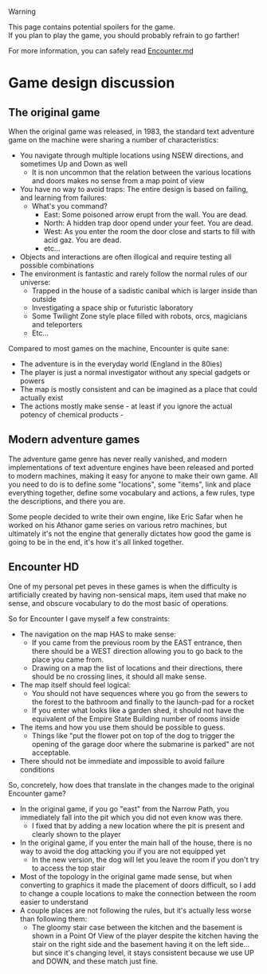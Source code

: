 > [!WARNING]  
> This page contains potential spoilers for the game.  
> If you plan to play the game, you should probably refrain to go farther!
>
> For more information, you can safely read [Encounter.md](../Encounter.md)

# Game design discussion

## The original game
When the original game was released, in 1983, the standard text adventure game on the machine were sharing a number of characteristics:
- You navigate through multiple locations using NSEW directions, and sometimes Up and Down as well
  - It is non uncommon that the relation between the various locations and doors makes no sense from a map point of view
- You have no way to avoid traps: The entire design is based on failing, and learning from failures:
  - What's you command? 
    - East: Some poisoned arrow erupt from the wall. You are dead.
    - North: A hidden trap door opend under your feet. You are dead.
    - West: As you enter the room the door close and starts to fill with acid gaz. You are dead.
    - etc...
- Objects and interactions are often illogical and require testing all possible combinations
- The environment is fantastic and rarely follow the normal rules of our universe:
  - Trapped in the house of a sadistic canibal which is larger inside than outside
  - Investigating a space ship or futuristic laboratory
  - Some Twilight Zone style place filled with robots, orcs, magicians and teleporters
  - Etc...

Compared to most games on the machine, Encounter is quite sane:
- The adventure is in the everyday world (England in the 80ies)
- The player is just a normal investigator without any special gadgets or powers
- The map is mostly consistent and can be imagined as a place that could actually exist
- The actions mostly make sense - at least if you ignore the actual potency of chemical products -

## Modern adventure games
The adventure game genre has never really vanished, and modern implementations of text adventure engines have been released and ported to modern machines, making it easy for anyone to make their own game. All you need to do is to define some "locations", some "items", link and place everything together, define some vocabulary and actions, a few rules, type the descriptions, and there you are.

Some people decided to write their own engine, like Eric Safar when he worked on his Athanor game series on various retro machines, but ultimately it's not the engine that generally dictates how good the game is going to be in the end, it's how it's all linked together.

## Encounter HD
One of my personal pet peves in these games is when the difficulty is artificially created by having non-sensical maps, item used that make no sense, and obscure vocabulary to do the most basic of operations.

So for Encounter I gave myself a few constraints:
- The navigation on the map HAS to make sense:
  - If you came from the previous room by the EAST entrance, then there should be a WEST direction allowing you to go back to the place you came from.
  - Drawing on a map the list of locations and their directions, there should be no crossing lines, it should all make sense.
- The map itself should feel logical:
  - You should not have sequences where you go from the sewers to the forest to the bathroom and finally to the launch-pad for a rocket
  - If you enter what looks like a garden shed, it should not have the equivalent of the Empire State Building number of rooms inside
- The items and how you use them should be possible to guess.
  - Things like "put the flower pot on top of the dog to trigger the opening of the garage door where the submarine is parked" are not acceptable.  
- There should not be immediate and impossible to avoid failure conditions  

So, concretely, how does that translate in the changes made to the original Encounter game?
- In the original game, if you go "east" from the Narrow Path, you immediately fall into the pit which you did not even know was there.
  - I fixed that by adding a new location where the pit is present and clearly shown to the player
- In the original game, if you enter the main hall of the house, there is no way to avoid the dog attacking you if you are not equipped yet
  - In the new version, the dog will let you leave the room if you don't try to access the top stair
- Most of the topology in the original game made sense, but when converting to graphics it made the placement of doors difficult, so I add to change a couple locations to make the connection between the room easier to understand
- A couple places are not following the rules, but it's actually less worse than following them:
  - The gloomy stair case between the kitchen and the basement is shown in a Point Of View of the player despite the kitchen having the stair on the right side and the basement having it on the left side... but since it's changing level, it stays consistent because we use UP and DOWN, and these match just fine. 

